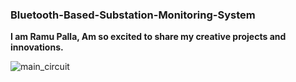 ### Bluetooth-Based-Substation-Monitoring-System
****I am Ramu Palla, Am so excited to share my creative projects and  innovations.****

![main_circuit](https://github.com/user-attachments/assets/de222c47-ead7-45e4-b7b6-1dad647c94dc)

